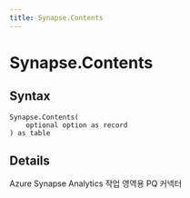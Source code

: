 ```yaml
---
title: Synapse.Contents
---
```


# Synapse.Contents



## Syntax

```powerquery
Synapse.Contents(
    optional option as record
) as table
```


## Details

Azure Synapse Analytics 작업 영역용 PQ 커넥터


